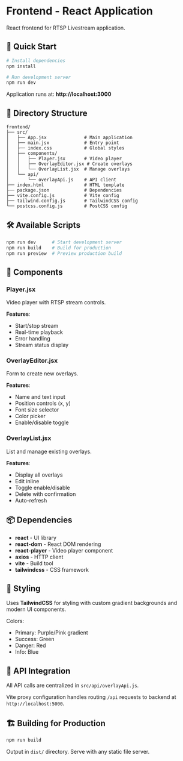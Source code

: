 # Frontend - React Application

React frontend for RTSP Livestream application.

## 🚀 Quick Start

```bash
# Install dependencies
npm install

# Run development server
npm run dev
```

Application runs at: **http://localhost:3000**

## 📁 Directory Structure

```
frontend/
├── src/
│   ├── App.jsx              # Main application
│   ├── main.jsx             # Entry point
│   ├── index.css            # Global styles
│   ├── components/
│   │   ├── Player.jsx       # Video player
│   │   ├── OverlayEditor.jsx # Create overlays
│   │   └── OverlayList.jsx  # Manage overlays
│   └── api/
│       └── overlayApi.js    # API client
├── index.html               # HTML template
├── package.json             # Dependencies
├── vite.config.js           # Vite config
├── tailwind.config.js       # TailwindCSS config
└── postcss.config.js        # PostCSS config
```

## 🛠️ Available Scripts

```bash
npm run dev      # Start development server
npm run build    # Build for production
npm run preview  # Preview production build
```

## 🎨 Components

### Player.jsx
Video player with RTSP stream controls.

**Features**:
- Start/stop stream
- Real-time playback
- Error handling
- Stream status display

### OverlayEditor.jsx
Form to create new overlays.

**Features**:
- Name and text input
- Position controls (x, y)
- Font size selector
- Color picker
- Enable/disable toggle

### OverlayList.jsx
List and manage existing overlays.

**Features**:
- Display all overlays
- Edit inline
- Toggle enable/disable
- Delete with confirmation
- Auto-refresh

## 📦 Dependencies

- **react** - UI library
- **react-dom** - React DOM rendering
- **react-player** - Video player component
- **axios** - HTTP client
- **vite** - Build tool
- **tailwindcss** - CSS framework

## 🎨 Styling

Uses **TailwindCSS** for styling with custom gradient backgrounds and modern UI components.

Colors:
- Primary: Purple/Pink gradient
- Success: Green
- Danger: Red
- Info: Blue

## 🔌 API Integration

All API calls are centralized in `src/api/overlayApi.js`.

Vite proxy configuration handles routing `/api` requests to backend at `http://localhost:5000`.

## 🏗️ Building for Production

```bash
npm run build
```

Output in `dist/` directory. Serve with any static file server.





